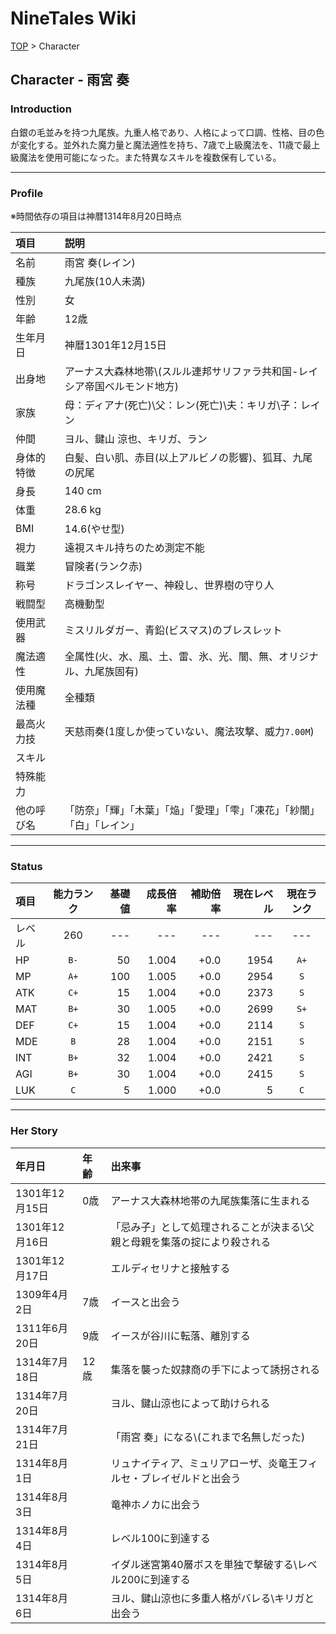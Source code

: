 # NineTales Wiki

[TOP](../index.md) > Character

## Character - 雨宮 奏

### Introduction

白銀の毛並みを持つ九尾族。九重人格であり、人格によって口調、性格、目の色が変化する。並外れた魔力量と魔法適性を持ち、7歳で上級魔法を、11歳で最上級魔法を使用可能になった。また特異なスキルを複数保有している。

---

### Profile

※時間依存の項目は神暦1314年8月20日時点

|項目|説明|
|:--|:--|
|名前|雨宮 奏(レイン)|
|種族|九尾族(10人未満)|
|性別|女|
|年齢|12歳|
|生年月日|神暦1301年12月15日|
|出身地|アーナス大森林地帯\\(スルル連邦サリファラ共和国-レイシア帝国ベルモンド地方)|
|家族|母：ディアナ(死亡)\\父：レン(死亡)\\夫：キリガ\\子：レイン|
|仲間|ヨル、鍵山 涼也、キリガ、ラン|
|身体的特徴|白髪、白い肌、赤目(以上アルビノの影響)、狐耳、九尾の尻尾|
|身長|140 cm|
|体重|28.6 kg|
|BMI|14.6(やせ型)|
|視力|遠視スキル持ちのため測定不能|
|職業|冒険者(ランク赤)|
|称号|ドラゴンスレイヤー、神殺し、世界樹の守り人|
|戦闘型|高機動型|
|使用武器|ミスリルダガー、青鉛(ビスマス)のブレスレット|
|魔法適性|全属性(火、水、風、土、雷、氷、光、闇、無、オリジナル、九尾族固有)|
|使用魔法種|全種類|
|最高火力技|天慈雨奏(1度しか使っていない、魔法攻撃、威力`7.00M`)|
|スキル||
|特殊能力||
|他の呼び名|「防奈」「輝」「木葉」「焔」「愛理」「雫」「凍花」「紗闇」「白」「レイン」|

---

### Status

|項目|能力ランク|基礎値|成長倍率|補助倍率|現在レベル|現在ランク|
|:--|:--:|--:|--:|--:|--:|:--:|
|レベル|260|---|---|---|---|---|
|HP|`B-`|50|1.004|+0.0|1954|`A+`|
|MP|`A+`|100|1.005|+0.0|2954|`S`|
|ATK|`C+`|15|1.004|+0.0|2373|`S`|
|MAT|`B+`|30|1.005|+0.0|2699|`S+`|
|DEF|`C+`|15|1.004|+0.0|2114|`S`|
|MDE|`B`|28|1.004|+0.0|2151|`S`|
|INT|`B+`|32|1.004|+0.0|2421|`S`|
|AGI|`B+`|30|1.004|+0.0|2415|`S`|
|LUK|`C`|5|1.000|+0.0|5|`C`|

---

### Her Story

|年月日|年齢|出来事|
|:--|:--|:--|
|1301年12月15日|0歳|アーナス大森林地帯の九尾族集落に生まれる|
|1301年12月16日||「忌み子」として処理されることが決まる\\父親と母親を集落の掟により殺される|
|1301年12月17日||エルディセリナと接触する|
|1309年4月2日|7歳|イースと出会う|
|1311年6月20日|9歳|イースが谷川に転落、離別する|
|1314年7月18日|12歳|集落を襲った奴隷商の手下によって誘拐される|
|1314年7月20日||ヨル、鍵山涼也によって助けられる|
|1314年7月21日||「雨宮 奏」になる\\(これまで名無しだった)|
|1314年8月1日||リュナイティア、ミュリアローザ、炎竜王フィルセ・ブレイゼルドと出会う|
|1314年8月3日||竜神ホノカに出会う|
|1314年8月4日||レベル100に到達する|
|1314年8月5日||イダル迷宮第40層ボスを単独で撃破する\\レベル200に到達する|
|1314年8月6日||ヨル、鍵山涼也に多重人格がバレる\\キリガと出会う|
